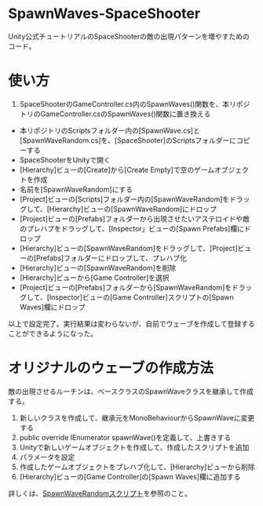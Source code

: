 # SpawnWaves-SpaceShooter
Unity公式チュートリアルのSpaceShooterの敵の出現パターンを増やすためのコード。

# 使い方
1. SpaceShooterのGameController.cs内のSpawnWaves()関数を、本リポジトリのGameController.csのSpawnWaves()関数に置き換える
- 本リポジトリのScriptsフォルダー内の[SpawnWave.cs]と[SpawnWaveRandom.cs]を、[SpaceShooter]のScriptsフォルダーにコピーする
- SpaceShooterをUnityで開く
- [Hierarchy]ビューの[Create]から[Create Empty]で空のゲームオブジェクトを作成
- 名前を[SpawnWaveRandom]にする
- [Project]ビューの[Scripts]フォルダー内の[SpawnWaveRandom]をドラッグして、[Hierarchy]ビューの[SpawnWaveRandom]にドロップ
- [Project]ビューの[Prefabs]フォルダーから出現させたいアステロイドや敵のプレハブをドラッグして、[Inspector」ビューの[Spawn Prefabs]欄にドロップ
- [Hierarchy]ビューの[SpawnWaveRandom]をドラッグして、[Project]ビューの[Prefabs]フォルダーにドロップして、プレハブ化
- [Hierarchy]ビューの[SpawnWaveRandom]を削除
- [Hierarchy]ビューから[Game Controller]を選択
- [Project]ビューの[Prefabs]フォルダーから[SpawnWaveRandom]をドラッグして、[Inspector]ビューの[Game Controller]スクリプトの[Spawn Waves]欄にドロップ

以上で設定完了。実行結果は変わらないが、自前でウェーブを作成して登録することができるようになった。


# オリジナルのウェーブの作成方法
敵の出現させるルーチンは、ベースクラスのSpawnWaveクラスを継承して作成する。

1. 新しいクラスを作成して、継承元をMonoBehaviourからSpawnWaveに変更する
2. public override IEnumerator spawnWave()を定義して、上書きする
3. Unityで新しいゲームオブジェクトを作成して、作成したスクリプトを追加
4. パラメータを設定
5. 作成したゲームオブジェクトをプレハブ化して、[Hierarchy]ビューから削除
6. [Hierarchy]ビューの[Game Controller]の[Spawn Waves]欄に追加する

詳しくは、[SpawnWaveRandomスクリプト](https://github.com/tanakaedu/SpawnWaves-SpaceShooter/blob/master/Assets/Scripts/SpawnWaveRandom.cs)を参照のこと。

